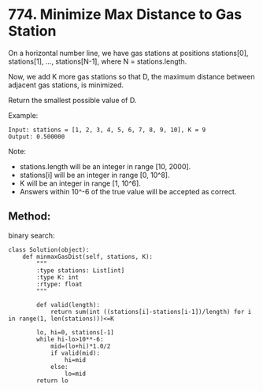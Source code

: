 # 774. Minimize Max Distance to Gas Station

On a horizontal number line, we have gas stations at positions stations[0], stations[1], ..., stations[N-1], where N = stations.length.

Now, we add K more gas stations so that D, the maximum distance between adjacent gas stations, is minimized.

Return the smallest possible value of D.

Example:

    Input: stations = [1, 2, 3, 4, 5, 6, 7, 8, 9, 10], K = 9
    Output: 0.500000

Note:

- stations.length will be an integer in range [10, 2000].
- stations[i] will be an integer in range [0, 10^8].
- K will be an integer in range [1, 10^6].
- Answers within 10^-6 of the true value will be accepted as correct.

## Method:

binary search:

    class Solution(object):
        def minmaxGasDist(self, stations, K):
            """
            :type stations: List[int]
            :type K: int
            :rtype: float
            """
            
            def valid(length):
                return sum(int ((stations[i]-stations[i-1])/length) for i in range(1, len(stations)))<=K
            
            lo, hi=0, stations[-1]
            while hi-lo>10**-6:
                mid=(lo+hi)*1.0/2
                if valid(mid):
                    hi=mid
                else:
                    lo=mid
            return lo